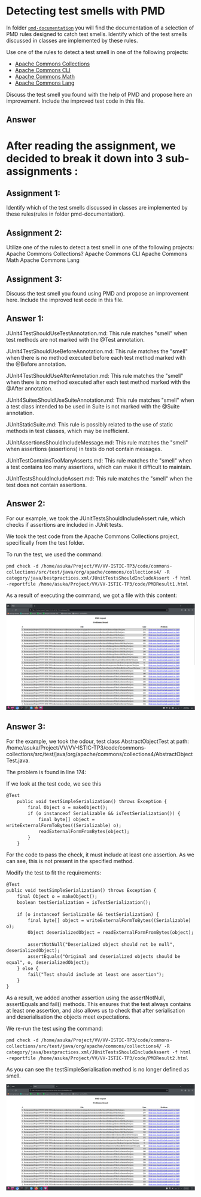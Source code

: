 # Detecting test smells with PMD

In folder [`pmd-documentation`](../pmd-documentation) you will find the documentation of a selection of PMD rules designed to catch test smells.
Identify which of the test smells discussed in classes are implemented by these rules.

Use one of the rules to detect a test smell in one of the following projects:

- [Apache Commons Collections](https://github.com/apache/commons-collections)
- [Apache Commons CLI](https://github.com/apache/commons-cli)
- [Apache Commons Math](https://github.com/apache/commons-math)
- [Apache Commons Lang](https://github.com/apache/commons-lang)

Discuss the test smell you found with the help of PMD and propose here an improvement.
Include the improved test code in this file.

## Answer

# After reading the assignment, we decided to break it down into 3 sub-assignments :

## Assignment 1:
Identify which of the test smells discussed in classes are implemented by these rules(rules in folder pmd-documentation).

## Assignment 2:
Utilize one of the rules to detect a test smell in one of the following projects: Apache Commons Collections? Apache Commons CLI Apache Commons Math Apache Commons Lang

## Assignment 3:
Discuss the test smell you found using PMD and propose an improvement here. Include the improved test code in this file.



## Answer 1:
JUnit4TestShouldUseTestAnnotation.md: This rule matches "smell" when test methods are not marked with the @Test annotation.

JUnit4TestShouldUseBeforeAnnotation.md: This rule matches the "smell" when there is no method executed before each test method marked with the @Before annotation.

JUnit4TestShouldUseAfterAnnotation.md: This rule matches the "smell" when there is no method executed after each test method marked with the @After annotation.

JUnit4SuitesShouldUseSuiteAnnotation.md: This rule matches "smell" when a test class intended to be used in Suite is not marked with the @Suite annotation.

JUnitStaticSuite.md: This rule is possibly related to the use of static methods in test classes, which may be inefficient.

JUnitAssertionsShouldIncludeMessage.md: This rule matches the "smell" when assertions (assertions) in tests do not contain messages.

JUnitTestContainsTooManyAsserts.md: This rule matches the "smell" when a test contains too many assertions, which can make it difficult to maintain.

JUnitTestsShouldIncludeAssert.md: This rule matches the "smell" when the test does not contain assertions.

## Answer 2:
For our example, we took the JUnitTestsShouldIncludeAssert rule, which checks if assertions are included in JUnit tests.

We took the test code from the Apache Commons Collections project, specifically from the test folder.

To run the test, we used the command:
```
pmd check -d /home/asuka/Project/VV/VV-ISTIC-TP3/code/commons-collections/src/test/java/org/apache/commons/collections4/ -R category/java/bestpractices.xml/JUnitTestsShouldIncludeAssert -f html -reportfile /home/asuka/Project/VV/VV-ISTIC-TP3/code/PMDResult1.html
```

As a result of executing the command, we got a file with this content:

![alt test-reslut-1](images/EX2.png)

## Answer 3:

For the example, we took the odour, test class AbstractObjectTest at path: /home/asuka/Project/VV/VV-ISTIC-TP3/code/commons-collections/src/test/java/org/apache/commons/collections4/AbstractObjectTest.java.

The problem is found in line 174:

If we look at the test code, we see this

```
@Test
    public void testSimpleSerialization() throws Exception {
        final Object o = makeObject();
        if (o instanceof Serializable && isTestSerialization()) {
            final byte[] object = writeExternalFormToBytes((Serializable) o);
            readExternalFormFromBytes(object);
        }
    }

```

For the code to pass the check, it must include at least one assertion. As we can see, this is not present in the specified method.

Modify the test to fit the requirements:

```
@Test
public void testSimpleSerialization() throws Exception {
    final Object o = makeObject();
    boolean testSerialization = isTestSerialization();

    if (o instanceof Serializable && testSerialization) {
        final byte[] object = writeExternalFormToBytes((Serializable) o);
        Object deserializedObject = readExternalFormFromBytes(object);

        assertNotNull("Deserialized object should not be null", deserializedObject);
        assertEquals("Original and deserialized objects should be equal", o, deserializedObject);
    } else {
        fail("Test should include at least one assertion");
    }
}
```

As a result, we added another assertion using the assertNotNull, assertEquals and fail() methods. This ensures that the test always contains at least one assertion, and also allows us to check that after serialisation and deserialisation the objects meet expectations.

We re-run the test using the command:

```
pmd check -d /home/asuka/Project/VV/VV-ISTIC-TP3/code/commons-collections/src/test/java/org/apache/commons/collections4/ -R category/java/bestpractices.xml/JUnitTestsShouldIncludeAssert -f html -reportfile /home/asuka/Project/VV/VV-ISTIC-TP3/code/PMDResult2.html
```
As you can see the testSimpleSerialisation method is no longer defined as smell.

![alt test-result-2](images/EX2_Res2.png)